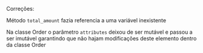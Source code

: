 Correções:

Método `total_amount` fazia referencia a uma variável inexistente

Na classe Order o parâmetro `attributes` deixou de ser mutável e passou a ser imutável garantindo que não hajam modificações deste elemento dentro da classe Order
